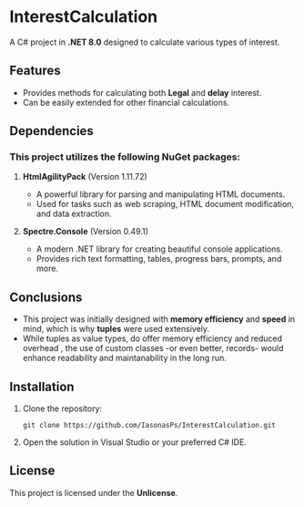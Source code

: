 
# InterestCalculation

A C# project in **.NET 8.0**  designed to calculate various types of interest.

## Features
- Provides methods for calculating both **Legal** and **delay** interest.
- Can be easily extended for other financial calculations.

## Dependencies

### This project utilizes the following NuGet packages:

1. **HtmlAgilityPack** (Version 1.11.72)  
   - A powerful library for parsing and manipulating HTML documents.  
   - Used for tasks such as web scraping, HTML document modification, and data extraction.  

2. **Spectre.Console** (Version 0.49.1)  
   - A modern .NET library for creating beautiful console applications.  
   - Provides rich text formatting, tables, progress bars, prompts, and more.
     
## Conclusions
   - This project was initially designed with **memory efficiency** and **speed** in mind, which is why **tuples** were used extensively.
   - While tuples as value types, do offer memory efficiency and reduced overhead , the use of custom classes -or even better, records-
   would enhance readability and maintanability in the long run.

## Installation

1. Clone the repository:
   ```
   git clone https://github.com/IasonasPs/InterestCalculation.git
   ```
2. Open the solution in Visual Studio or your preferred C# IDE.

## License
This project is licensed under the **Unlicense**.

 
